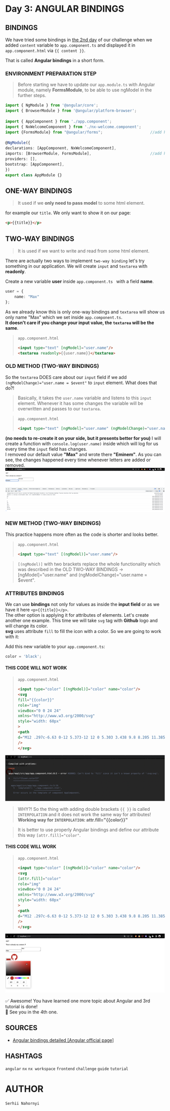 # Day 3: ANGULAR BINDINGS

## BINDINGS
We have tried some bindings in [the 2nd day](day-2.md) of our challenge when we added `content` variable to `app.component.ts` and displayed it in `app.component.html` via `{{ content }}`.

That is called **Angular bindings** in a short form.

### ENVIRONMENT PREPARATION STEP
>Before starting we have to update our `app.module.ts` with Angular module, namely **FormsModule**, to be able to use ngModel in the further steps.   
```typescript
import { NgModule } from '@angular/core';
import { BrowserModule } from '@angular/platform-browser';

import { AppComponent } from './app.component';
import { NxWelcomeComponent } from './nx-welcome.component';
import {FormsModule} from "@angular/forms";                     //add here

@NgModule({
declarations: [AppComponent, NxWelcomeComponent],
imports: [BrowserModule, FormsModule],                          //add here
providers: [],
bootstrap: [AppComponent],
})
export class AppModule {}
```

## ONE-WAY BINDINGS
> It used if we **only need to pass model** to some html element.

for example our `title`. We only want to show it on our page:

```html
<p>{{title}}</p>
```
## TWO-WAY BINDINGS
> It is used if we want to write and read from some html element. 

There are actually two ways to implement `two-way binding` let's try something in our application.
We will create `input` and `textarea` with **readonly**.   

Create a new variable **user** inside `app.component.ts ` with a field **name**.   
```typescript
user = {
    name: "Max"
};
```
As we already know this is only one-way bindings and `textarea` will show us only name "Max" which we set inside `app.component.ts`.    
**It doesn't care if you change your input value, the `textarea` will be the same**.   
>`app.component.html`   
>```html
><input type="text" [ngModel]="user.name"/>
><textarea readonly>{{user.name}}</textarea>
>```

### OLD METHOD (TWO-WAY BINDINGS)
So the `textarea` DOES care about our `input` field if we add `(ngModelChange)="user.name = $event"` to `input` element. What does that do?!
> Basically, it takes the `user.name` variable and listens to this `input` element. Whenever it has some changes the variable will be overwritten and passes to our `textarea`.   

>`app.component.html`
>```html
><input type="text" [ngModel]="user.name" (ngModelChange)="user.name = $event"/>
>```
**(no needs to re-create it on your side, but it presents better for you)** I will create a function with `console.log(user.name)` inside which will log for us every time the `input` field has changes.   
I removed our default value **"Max"** and wrote there **"Eminem"**. As you can see, the changes happened every time whenever letters are added or removed.   
![](assets/day3_01.png)

### NEW METHOD (TWO-WAY BINDINGS)
This practice happens more often as the code is shorter and looks better.
>`app.component.html`
>```html
><input type="text" [(ngModel)]="user.name"/>
>```

>`[(ngModel)]` with two brackets replace the whole functionality which was described in the OLD TWO-WAY BINDINGS -> [ngModel]="user.name" and (ngModelChange)="user.name = $event".   

### ATTRIBUTES BINDINGS
We can use **bindings** not only for values as inside the **input field** or as we have it here `<p>{{title}}</p>`.   
The other option is applying it for attributes of elements. Let's create another one example. This time we will take `svg` tag with **Github** logo and will change its color.   
**svg** uses attribute `fill` to fill the icon with a color. So we are going to work with it:   

Add this new variable to your `app.component.ts`:   
```typescript
color = 'black';
```

#### THIS CODE WILL NOT WORK
>`app.component.html`   
>```html
><input type="color" [(ngModel)]="color" name="color"/>
><svg
>fill="{{color}}"
>role="img"
>viewBox="0 0 24 24"
>xmlns="http://www.w3.org/2000/svg"
>style="width: 60px"
>>
><path
>d="M12 .297c-6.63 0-12 5.373-12 12 0 5.303 3.438 9.8 8.205 11.385.6.113.82-.258.82-.577 0-.285-.01-1.04-.015-2.04-3.338.724-4.042-1.61-4.042-1.61C4.422 18.07 3.633 17.7 3.633 17.7c-1.087-.744.084-.729.084-.729 1.205.084 1.838 1.236 1.838 1.236 1.07 1.835 2.809 1.305 3.495.998.108-.776.417-1.305.76-1.605-2.665-.3-5.466-1.332-5.466-5.93 0-1.31.465-2.38 1.235-3.22-.135-.303-.54-1.523.105-3.176 0 0 1.005-.322 3.3 1.23.96-.267 1.98-.399 3-.405 1.02.006 2.04.138 3 .405 2.28-1.552 3.285-1.23 3.285-1.23.645 1.653.24 2.873.12 3.176.765.84 1.23 1.91 1.23 3.22 0 4.61-2.805 5.625-5.475 5.92.42.36.81 1.096.81 2.22 0 1.606-.015 2.896-.015 3.286 0 .315.21.69.825.57C20.565 22.092 24 17.592 24 12.297c0-6.627-5.373-12-12-12"
>/>
></svg>
>```   
![](assets/day3_02.png)
> WHY?! So the thing with adding double brackets `{{ }}` is called `INTERPOLATION` and it does not work the same way for attributes!   
> **Working way for `INTERPOLATION`: attr.fill="{{color}}"**    


> It is better to use properly Angular bindings and define our attribute this way `[attr.fill]="color"`.
#### THIS CODE WILL WORK   
>`app.component.html`   
>```html
><input type="color" [(ngModel)]="color" name="color"/>
><svg
>[attr.fill]="color"
>role="img"
>viewBox="0 0 24 24"
>xmlns="http://www.w3.org/2000/svg"
>style="width: 60px"
>>
><path
>d="M12 .297c-6.63 0-12 5.373-12 12 0 5.303 3.438 9.8 8.205 11.385.6.113.82-.258.82-.577 0-.285-.01-1.04-.015-2.04-3.338.724-4.042-1.61-4.042-1.61C4.422 18.07 3.633 17.7 3.633 17.7c-1.087-.744.084-.729.084-.729 1.205.084 1.838 1.236 1.838 1.236 1.07 1.835 2.809 1.305 3.495.998.108-.776.417-1.305.76-1.605-2.665-.3-5.466-1.332-5.466-5.93 0-1.31.465-2.38 1.235-3.22-.135-.303-.54-1.523.105-3.176 0 0 1.005-.322 3.3 1.23.96-.267 1.98-.399 3-.405 1.02.006 2.04.138 3 .405 2.28-1.552 3.285-1.23 3.285-1.23.645 1.653.24 2.873.12 3.176.765.84 1.23 1.91 1.23 3.22 0 4.61-2.805 5.625-5.475 5.92.42.36.81 1.096.81 2.22 0 1.606-.015 2.896-.015 3.286 0 .315.21.69.825.57C20.565 22.092 24 17.592 24 12.297c0-6.627-5.373-12-12-12"
>/>
></svg>
>```
![](assets/day3_03.png)


✅ Awesome! You have learned one more topic about Angular and 3rd tutorial is done!   
👋 See you in the 4th one.

## SOURCES
- [Angular bindings detailed [Angular official page]](https://angular.io/guide/binding-overview)

## HASHTAGS
`angular` `nx` `nx workspace` `frontend` `challenge` `guide` `tutorial`

# AUTHOR
`Serhii Nahornyi`